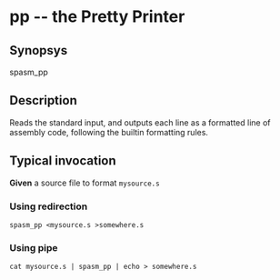 # pp -- the Pretty Printer

## Synopsys

spasm_pp

## Description

Reads the standard input, and outputs each line as a formatted line of assembly 
code, following the builtin formatting rules.

## Typical invocation

**Given** a source file to format `mysource.s`

### Using redirection

```
spasm_pp <mysource.s >somewhere.s
```

### Using pipe

```
cat mysource.s | spasm_pp | echo > somewhere.s
```
